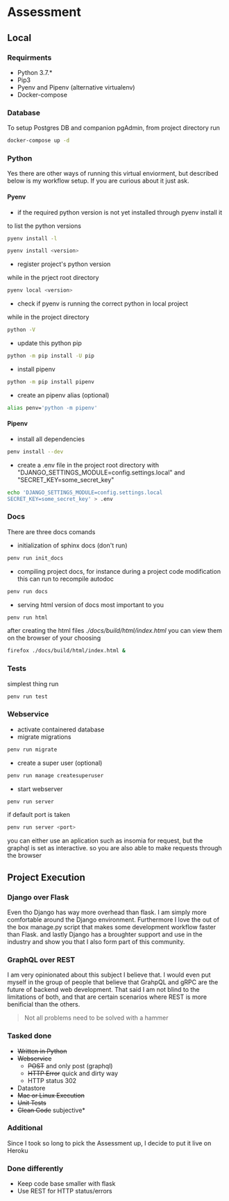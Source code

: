 # Assessment

## Local

### Requirments

- Python 3.7.*
- Pip3
- Pyenv and Pipenv (alternative virtualenv)
- Docker-compose

### Database

To setup Postgres DB and companion pgAdmin, from project directory run

```sh
docker-compose up -d
```

### Python

Yes there are other ways of running this virtual enviorment, but described below is my workflow setup. If you are curious about it just ask.

#### Pyenv
  
- if the required python version is not yet installed through pyenv install it

to list the python versions

```sh
pyenv install -l
```

```sh
pyenv install <version>
```

- register project's python version

while in the prject root directory

```sh
pyenv local <version>
```

- check if pyenv is running the correct python in local project

while in the project directory

```sh
python -V
```

- update this python pip

```sh
python -m pip install -U pip
```

- install pipenv

```sh
python -m pip install pipenv
```

- create an pipenv alias (optional)

```sh
alias penv='python -m pipenv'
```

#### Pipenv
  
- install all dependencies

```sh
penv install --dev
```

- create a .env file in the project root directory with "DJANGO_SETTINGS_MODULE=config.settings.local" and "SECRET_KEY=some_secret_key"

```sh
echo 'DJANGO_SETTINGS_MODULE=config.settings.local
SECRET_KEY=some_secret_key' > .env
```

### Docs

There are three docs comands

- initialization of sphinx docs (don't run)

```sh
penv run init_docs
```

- compiling project docs, for instance during a project code modification this can run to recompile autodoc

```sh
penv run docs

```

- serving html version of docs most important to you

```sh
penv run html
```

after creating the html files *./docs/build/html/index.html* you can view them on the browser of your choosing

```sh
firefox ./docs/build/html/index.html &
```

### Tests

simplest thing run

```sh
penv run test
```  

### Webservice

- activate containered database
- migrate migrations

```sh
penv run migrate
```

- create a super user (optional)

```sh
penv run manage createsuperuser
```

- start webserver

```sh
penv run server
```

if default port is taken

```sh
penv run server <port>
```

you can either use an aplication such as insomia for request, but the graphql is set as interactive. so you are also able to make requests through the browser

## Project Execution

### Django over Flask

Even tho Django has way more overhead than flask. I am simply more comfortable around the Django environment. Furthermore I love the out of the box manage.py script that makes some development workflow faster than Flask. and lastly Django has a broughter support and use in the industry and show you that I also form part of this community.

### GraphQL over REST

I am very opinionated about this subject I believe that. I would even put myself in the group of people that believe that GrahpQL and gRPC are the future of backend web development. That said I am not blind to the limitations of both, and that are certain scenarios where REST is more benificial than the others.

>Not all problems need to be solved with a hammer

### Tasked done

- ~~Written in Python~~
- ~~Webservice~~
  - ~~POST~~ and only post (graphql)
  - ~~HTTP Error~~ quick and dirty way
  - HTTP status 302
- Datastore
- ~~Mac or Linux Execution~~
- ~~Unit Tests~~
- ~~Clean Code~~ subjective*

### Additional

Since I took so long to pick the Assessment up, I decide to put it live on Heroku

### Done differently

- Keep code base smaller with flask
- Use REST for HTTP status/errors
